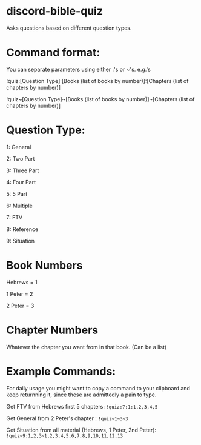# discord-bible-quiz
Asks questions based on different question types.

# Command format:

You can separate parameters using either :'s or ~'s.
e.g.'s

!quiz:[Question Type]:[Books (list of books by number)]:[Chapters (list of chapters by number)]

!quiz~[Question Type]~[Books (list of books by number)]~[Chapters (list of chapters by number)]

# Question Type:
1: General

2: Two Part

3: Three Part

4: Four Part

5: 5 Part

6: Multiple

7: FTV

8: Reference

9: Situation

# Book Numbers
Hebrews = 1

1 Peter = 2

2 Peter = 3

# Chapter Numbers

Whatever the chapter you want from in that book. (Can be a list)


# Example Commands:
For daily usage you might want to copy a command to your clipboard and keep returnning it, since these are admittedly a pain to type.

Get FTV from Hebrews first 5 chapters: `!quiz:7:1:1,2,3,4,5`

Get General from 2 Peter's chapter : `!quiz~1~3~3`

Get Situation from all material (Hebrews, 1 Peter, 2nd Peter): `!quiz~9:1,2,3~1,2,3,4,5,6,7,8,9,10,11,12,13`
